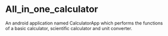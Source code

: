 # All_in_one_calculator
An android application named CalculatorApp which performs the functions of a basic calculator, scientific calculator and unit converter.
